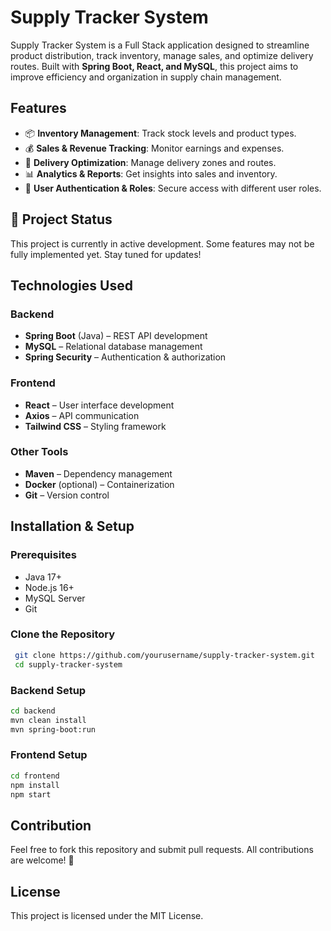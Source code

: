 # Supply Tracker System

Supply Tracker System is a Full Stack application designed to streamline product distribution, track inventory, manage sales, and optimize delivery routes. Built with **Spring Boot, React, and MySQL**, this project aims to improve efficiency and organization in supply chain management.

## Features
- 📦 **Inventory Management**: Track stock levels and product types.
- 💰 **Sales & Revenue Tracking**: Monitor earnings and expenses.
- 📍 **Delivery Optimization**: Manage delivery zones and routes.
- 📊 **Analytics & Reports**: Get insights into sales and inventory.
- 🔐 **User Authentication & Roles**: Secure access with different user roles.

## 🚀 Project Status  
This project is currently in active development. Some features may not be fully implemented yet. Stay tuned for updates!  

## Technologies Used
### Backend
- **Spring Boot** (Java) – REST API development
- **MySQL** – Relational database management
- **Spring Security** – Authentication & authorization

### Frontend
- **React** – User interface development
- **Axios** – API communication
- **Tailwind CSS** – Styling framework

### Other Tools
- **Maven** – Dependency management
- **Docker** (optional) – Containerization
- **Git** – Version control

## Installation & Setup
### Prerequisites
- Java 17+
- Node.js 16+
- MySQL Server
- Git

### Clone the Repository
```sh
 git clone https://github.com/yourusername/supply-tracker-system.git
 cd supply-tracker-system
```

### Backend Setup
```sh
cd backend
mvn clean install
mvn spring-boot:run
```

### Frontend Setup
```sh
cd frontend
npm install
npm start
```

## Contribution
Feel free to fork this repository and submit pull requests. All contributions are welcome! 🚀

## License
This project is licensed under the MIT License.

